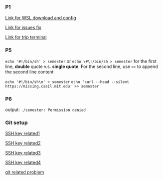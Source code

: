 ### P1
[Link for WSL download and config](https://docs.microsoft.com/en-us/windows/wsl/install-win10)

[Link for issues fix](https://github.com/microsoft/WSL/issues/5325)

[Link for trip terminal](https://askubuntu.com/questions/145618/how-can-i-shorten-my-command-line-bash-prompt)

### P5
`echo '#!/bin/sh' > semester` or `echo \#\!/bin/sh > semester` for the first line, **double** quote v.s. **single quote**.
For the second line, use `>>` to append the second line content

`echo '#!/bin/sh\n' > semester`
`echo 'curl --head --silent https://missing.csail.mit.edu' >> semester`

### P6
output: `./semester: Permission denied`

### Git setup
[SSH key related1](https://peteoshea.co.uk/setup-git-in-wsl/)

[SSH key related2](https://docs.github.com/en/github/using-git/caching-your-github-credentials-in-git)

[SSH key related3](https://docs.github.com/en/github/authenticating-to-github/generating-a-new-ssh-key-and-adding-it-to-the-ssh-agent)

[SSH key related4](https://docs.github.com/en/github/authenticating-to-github/adding-a-new-ssh-key-to-your-github-account)

[git related problem](https://evandontje.com/2020/03/03/setting-up-git-running-under-WSL/)